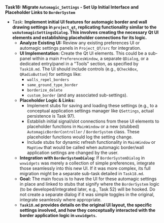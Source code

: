 **Task18: Migrate `Automagic_Settings` - Set Up Initial Interface and Placeholder Links to `BorderSystem`**
- Task: **Implement initial UI features for automagic border and wall drawing settings in `project_qt`, replicating functionality similar to the `wxAutomagicSettingsDialog`. This involves creating the necessary Qt UI elements and establishing placeholder connections for its logic.**
    - **Analyze Existing UI:** Review any existing preferences UI or automagic settings panels in `Project_QT/src` for integration.
    - **UI Implementation:** Create the Qt UI elements. This could be a sub-panel within a main `PreferencesWindow`, a separate `QDialog`, or a dedicated entry/panel in a "Tools" section, as specified by `Task18.md`. The UI should include controls (e.g., `QCheckBox`, `QRadioButton`) for settings like:
        -   `walls_repel_borders`
        -   `same_ground_type_border`
        -   `borderize_delete`
        -   `custom_border` (and any associated sub-settings).
    - **Placeholder Logic & Links:**
        -   Implement stubs for saving and loading these settings (e.g., to a conceptual application settings manager like `QSettings`, actual persistence is Task 97).
        -   Establish initial signal/slot connections from these UI elements to placeholder functions in `MainWindow` or a new (stubbed) `AutomagicBorderController` / `BorderSystem` class. These placeholder functions would log the setting change.
        -   Include stubs for dynamic refresh functionality in `MainWindow` or `MapView` that would be called when automagic border/wall application settings are changed by the user.
    - **Integration with `BorderSystemDialog`:** If `BorderSystemDialog` in `wxwidgets` was merely a collection of simple preferences, integrate those seamlessly into this new UI. If it was more complex, its full migration might be a separate sub-task detailed in `Task18.md`.
    - **Goal:** The main focus is to have the UI for these automagic settings in place and linked to stubs that signify where the `BorderSystem` logic (to be developed/integrated later, e.g., Task 52) will be hooked. Do not create a separate dialog if it was simple toggles in the original, integrate seamlessly where appropriate.
    - **`Task18.md` provides details on the original UI layout, the specific settings involved, and how they conceptually interacted with the border application logic in `wxwidgets`.**
